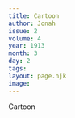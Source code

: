```yaml
---
title: Cartoon
author: Jonah
issue: 2
volume: 4
year: 1913
month: 3
day: 2
tags:
layout: page.njk
image:
---
```

Cartoon


